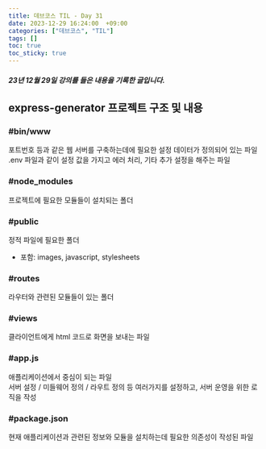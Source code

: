 ```yaml
---
title: 데브코스 TIL - Day 31
date: 2023-12-29 16:24:00  +09:00
categories: ["데브코스", "TIL"]
tags: []
toc: true
toc_sticky: true
---
```


##### 23년 12월 29일 강의를 들은 내용을 기록한 글입니다.

## express-generator 프로젝트 구조 및 내용

### #bin/www

포트번호 등과 같은 웹 서버를 구축하는데에 필요한 설정 데이터가 정의되어 있는 파일  
.env 파일과 같이 설정 값을 가지고 에러 처리, 기타 추가 설정을 해주는 파일

### #node_modules

프로젝트에 필요한 모듈들이 설치되는 폴더

### #public

정적 파일에 필요한 폴더

- 포함: images, javascript, stylesheets

### #routes

라우터와 관련된 모듈들이 있는 폴더

### #views

클라이언트에게 html 코드로 화면을 보내는 파일

### #app.js

애플리케이션에서 중심이 되는 파일  
서버 설정 / 미들웨어 정의 / 라우트 정의 등 여러가지를 설정하고, 서버 운영을 위한 로직을 작성

### #package.json

현재 애플리케이션과 관련된 정보와 모듈을 설치하는데 필요한 의존성이 작성된 파일
